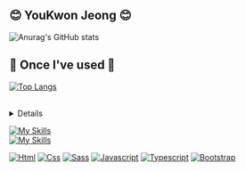 ## 😊 YouKwon Jeong 😊
![Anurag's GitHub stats](https://github-readme-stats.vercel.app/api?username=youkwon515&show_icons=true&theme=dark) <br>

## 🔨 Once I've used 🔨
[![Top Langs](https://github-readme-stats.vercel.app/api/top-langs/?username=youkwon515&hide_progress=true)](https://github.com/anuraghazra/github-readme-stats) <br><br>

<details>
  <a href="https://github.com/youkwon515">
    <img src="https://github-readme-stats.vercel.app/api/top-langs/?username=youkwon515&layout=donut" />
  </a>
</details>

[![My Skills](https://skillicons.dev/icons?i=js,ts,html,css,scss)](https://skillicons.dev) <br>
[![My Skills](https://skillicons.dev/icons?i=react,nodejs,django,python,vscode,mysql,aws,stackoverflow)](https://skillicons.dev)

[![Html](https://img.shields.io/badge/html5-black?style=for-the-badge&logo=html5)](https://github.com/youkwon515)
[![Css](https://img.shields.io/badge/css3-black?style=for-the-badge&logo=css3)](https://github.com/youkwon515)
[![Sass](https://img.shields.io/badge/sass-black?style=for-the-badge&logo=sass)](https://github.com/youkwon515)
[![Javascript](https://img.shields.io/badge/js-black?style=for-the-badge&logo=javascript)](https://github.com/youkwon515)
[![Typescript](https://img.shields.io/badge/ts-black?style=for-the-badge&logo=typescript)](https://github.com/youkwon515)
[![Bootstrap](https://img.shields.io/badge/bootstrap-black?style=for-the-badge&logo=bootstrap)](https://github.com/youkwon515) <br>

